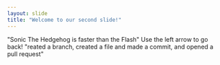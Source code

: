 ```yaml
---
layout: slide
title: "Welcome to our second slide!"
---
```

"Sonic The Hedgehog is faster than the Flash"
Use the left arrow to go back!
"reated a branch, created a file and made a commit, and opened a pull request"
